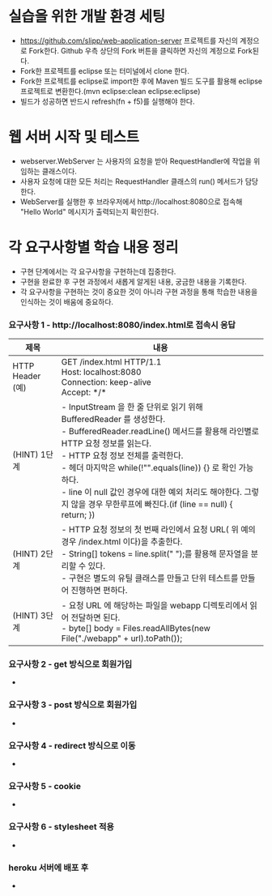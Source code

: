 # 실습을 위한 개발 환경 세팅
* https://github.com/slipp/web-application-server 프로젝트를 자신의 계정으로 Fork한다. Github 우측 상단의 Fork 버튼을 클릭하면 자신의 계정으로 Fork된다.
* Fork한 프로젝트를 eclipse 또는 터미널에서 clone 한다.
* Fork한 프로젝트를 eclipse로 import한 후에 Maven 빌드 도구를 활용해 eclipse 프로젝트로 변환한다.(mvn eclipse:clean eclipse:eclipse)
* 빌드가 성공하면 반드시 refresh(fn + f5)를 실행해야 한다.

# 웹 서버 시작 및 테스트
* webserver.WebServer 는 사용자의 요청을 받아 RequestHandler에 작업을 위임하는 클래스이다.
* 사용자 요청에 대한 모든 처리는 RequestHandler 클래스의 run() 메서드가 담당한다.
* WebServer를 실행한 후 브라우저에서 http://localhost:8080으로 접속해 "Hello World" 메시지가 출력되는지 확인한다.

# 각 요구사항별 학습 내용 정리
* 구현 단계에서는 각 요구사항을 구현하는데 집중한다. 
* 구현을 완료한 후 구현 과정에서 새롭게 알게된 내용, 궁금한 내용을 기록한다.
* 각 요구사항을 구현하는 것이 중요한 것이 아니라 구현 과정을 통해 학습한 내용을 인식하는 것이 배움에 중요하다. 

### 요구사항 1 - http://localhost:8080/index.html로 접속시 응답

| 제목              | 내용                                                                                                                                                                                                                                                                                                  |
|-----------------|-----------------------------------------------------------------------------------------------------------------------------------------------------------------------------------------------------------------------------------------------------------------------------------------------------|
| HTTP Header (예) | GET /index.html HTTP/1.1<br/>Host: localhost:8080<br/>Connection: keep-alive<br/>Accept: \*/\*                                                                                                                                                                                                      |
| (HINT) 1단계      | - InputStream 을 한 줄 단위로 읽기 위해 BufferedReader 를 생성한다.<br/> - BufferedReader.readLine() 메서드를 활용해 라인별로 HTTP 요청 정보를 읽는다.<br/> - HTTP 요청 정보 전체를 출력한다.<br/> - 헤더 마지막은 while(!"".equals(line)) {} 로 확인 가능하다.<br/> - line 이 null 값인 경우에 대한 예외 처리도 해야한다. 그렇지 않을 경우 무한루프에 빠진다.(if (line == null) { return; }) |
| (HINT) 2단계      | - HTTP 요청 정보의 첫 번째 라인에서 요청 URL( 위 예의 경우 /index.html 이다)을 추출한다.<br/> - String[] tokens = line.split(" ");를 활용해 문자열을 분리할 수 있다.<br/> - 구현은 별도의 유틸 클래스를 만들고 단위 테스트를 만들어 진행하면 편하다.                                                                                                                       |
| (HINT) 3단계      | - 요청 URL 에 해당하는 파일을 webapp 디렉토리에서 읽어 전달하면 된다.<br/> - byte[] body = Files.readAllBytes(new File("./webapp" + url).toPath());                                                                                                                                                                         |




### 요구사항 2 - get 방식으로 회원가입
* 

### 요구사항 3 - post 방식으로 회원가입
* 

### 요구사항 4 - redirect 방식으로 이동
* 

### 요구사항 5 - cookie
* 

### 요구사항 6 - stylesheet 적용
* 

### heroku 서버에 배포 후
* 
